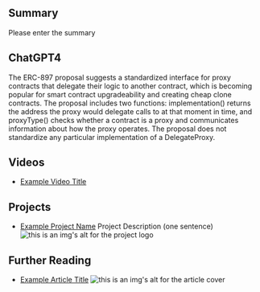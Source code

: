 ## Summary

Please enter the summary

## ChatGPT4

The ERC-897 proposal suggests a standardized interface for proxy contracts that delegate their logic to another contract, which is becoming popular for smart contract upgradeability and creating cheap clone contracts. The proposal includes two functions: implementation() returns the address the proxy would delegate calls to at that moment in time, and proxyType() checks whether a contract is a proxy and communicates information about how the proxy operates. The proposal does not standardize any particular implementation of a DelegateProxy.

## Videos

- [Example Video Title](https://www.youtube.com/watch?v=TDGq4aeevgY)

## Projects

- [Example Project Name](https://xxxx.xxx/xxxxx) Project Description (one sentence) ![this is an img's alt for the project logo](https://xxxx.xxx/project-logo.xxx)

## Further Reading

- [Example Article Title](https://xxxx.xxx/xxxxx) ![this is an img's alt for the article cover](https://xxxx.xxx/article-cover.xxx)
